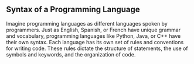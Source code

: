 ## Syntax of a Programming Language

Imagine programming languages as different languages spoken by programmers. Just as English, Spanish, or French have unique grammar and vocabulary, programming languages like Python, Java, or C++ have their own syntax. Each language has its own set of rules and conventions for writing code. These rules dictate the structure of statements, the use of symbols and keywords, and the organization of code.